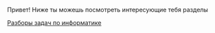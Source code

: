 Привет! Ниже ты можешь посмотреть интересующие тебя разделы

[Разборы задач по информатике](ege/informatics/tasks.md)
